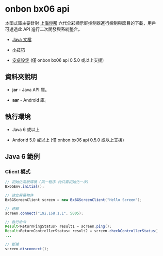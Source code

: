 onbon bx06 api
=====================

本函式庫主要針對 [上海仰邦](http://www.onbonbx.com/) 六代全彩顯示屏控制器進行控制與節目的下載，用戶可透過此 API 進行二次開發與系統整合。

- [Java 文檔](http://api2doc.github.io/onbon.bx06.api)

- [小技巧](TIPS.md)

- [安卓設定](https://github.com/api2doc/onbon.bx06.mobiledemo) (僅 onbon bx06 api 0.5.0 或以上支援)

## 資料夾說明

* __jar__ - Java API 庫。

* __aar__ - Android 庫。

## 執行環境

* Java 6 或以上

* Andorid 5.0 或以上 (僅 onbon bx06 api 0.5.0 或以上支援)

## Java 6 範例

### Client 模式

``` Java
// 初始化系統環境 (同一程序 內只需初始化一次)
Bx6GEnv.initial();

// 建立屏幕物件
Bx6GScreenClient screen = new Bx6GScreenClient("Hello Screen");

// 連線
screen.connect("192.168.1.1", 5005);

// 執行命令
Result<ReturnPingStatus> result1 = screen.ping();
Result<ReturnControllerStatus> result2 = screen.checkControllerStatus();
...

// 斷線
screen.disconnect();
```
